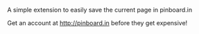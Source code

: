A simple extension to easily save the current page in pinboard.in

Get an account at http://pinboard.in before they get expensive!
